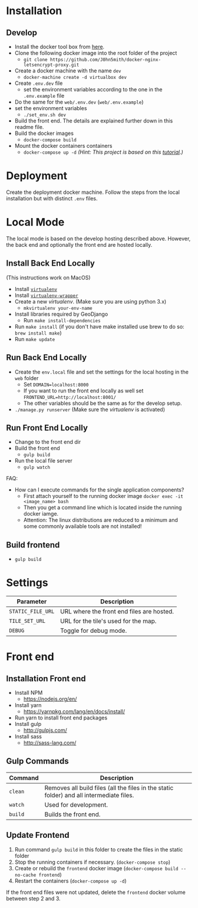 # Installation
## Develop
* Install the docker tool box from [here](https://www.docker.com/products/docker-toolbox).
* Clone the following docker image into the root folder of the project
    * `git clone https://github.com/J0hn5mith/docker-nginx-letsencrypt-proxy.git`
* Create a docker machine with the name `dev`
    * `docker-machine create -d virtualbox dev`
* Create `.env.dev` file
    * set the environment variables according to the one in the `.env.example` file
* Do the same for the `web/.env.dev` (`web/.env.example`)
* set the environment variables
    * `./set_env.sh dev `
* Build the front end. The details are explained further down in this readme file.
* Build the docker images
    * `docker-compose build`
* Mount the docker containers containers
    * `docker-compose up -d`
*(Hint: This project is based on this [tutorial](https://realpython.com/blog/python/django-development-with-docker-compose-and-machine/).)*

# Deployment
Create the deployment docker machine. Follow the steps from the local installation but with distinct `.env` files.


# Local Mode
The local mode is based on the develop hosting described above. However, the back end and optionally the front end are
hosted locally.
## Install Back End Locally
(This instructions work on MacOS)

* Install [`virtualenv`](https://virtualenv.pypa.io/en/stable/)
* Install [`virtualenv-wrapper`](http://virtualenvwrapper.readthedocs.io/en/latest/)
* Create a new *virtualenv*. (Make sure you are using python 3.x)
    * `mkvirtualenv your-env-name`
* Install libraries required by GeoDjango
    * Run `make install-dependencies`
* Run `make install` (if you don't have make installed use brew to do so: `brew install make`)
* Run `make update`

## Run Back End Locally
* Create the `env.local` file and set the settings for the local hosting in the  `web` folder
    * Set `DOMAIN=localhost:8000`
    * If you want to run the front end locally as well set `FRONTEND_URL=http://localhost:8001/`
    * The other variables should be the same as for the develop setup.
* `./manage.py runserver` (Make sure the *virtualenv* is activated)

## Run Front End Locally
* Change to the front end dir
* Build the front end
    * `gulp build`
* Run the local file server
    * `gulp watch`





FAQ:
* How can I execute commands for the single application components?
    * First attach yourself to the running docker image `docker exec -it <image_name> bash`
    * Then you get a command line which is located inside the running docker iamge.
    * Attention: The linux distributions are reduced to a minimum and some commonly available tools are not installed!

## Build frontend
* `gulp build`

# Settings
| Parameter | Description  |
| --------- | -----------  |
| `STATIC_FILE_URL` | URL where the front end files are hosted. |
| `TILE_SET_URL` | URL for the tile's used for the map. |
| `DEBUG` |  Toggle for debug mode. |


# Front end
## Installation Front end
* Install NPM
    * https://nodejs.org/en/
* Install yarn
    * https://yarnpkg.com/lang/en/docs/install/
* Run yarn to install front end packages
* Install gulp
    * http://gulpjs.com/
* Install sass
    * http://sass-lang.com/

## Gulp Commands
| Command | Description  |
| --------- | -----------  |
| `clean` | Removes all build files (all the files in the static folder) and all intermediate files. |
| `watch` | Used for development. |
| `build` | Builds the front end. |

## Update Frontend
1. Run command `gulp build` in this folder to create the files in the static folder
2. Stop the running containers if necessary. (`docker-compose stop`)
3. Create or rebuild the `frontend` docker image (`docker-compose build --no-cache frontend`)
4. Restart the containers (`docker-compose up -d`)

If the front end files were not updated, delete the `frontend` docker volume between step 2 and 3.
